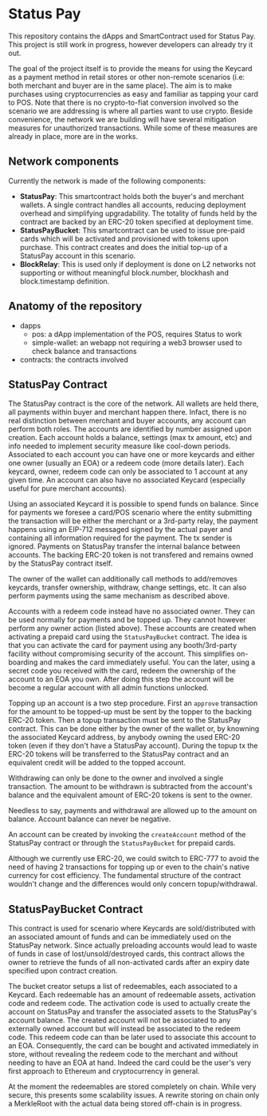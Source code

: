 # Status Pay

This repository contains the dApps and SmartContract used for Status Pay. This project is still work in progress, however developers can already try it out.

The goal of the project itself is to provide the means for using the Keycard as a payment method in retail stores or other non-remote scenarios (i.e: both merchant and buyer are in the same place). The aim is to make purchases using cryptocurrencies as easy and familiar as tapping your card to POS. Note that there is no crypto-to-fiat conversion involved so the scenario we are addressing is where all parties want to use crypto. Beside convenience, the network we are building will have several mitigation measures for unauthorized transactions. While some of these measures are already in place, more are in the works.

## Network components

Currently the network is made of the following components:

* **StatusPay**: This smartcontract holds both the buyer's and merchant wallets. A single contract handles all accounts, reducing deployment overhead and simplifying upgradability. The totality of funds held by the contract are backed by an ERC-20 token specified at deployment time.
* **StatusPayBucket**: This smartcontract can be used to issue pre-paid cards which will be activated and provisioned with tokens upon purchase. This contract creates and does the initial top-up of a StatusPay account in this scenario.
* **BlockRelay**: This is used only if deployment is done on L2 networks not supporting or without meaningful block.number, blockhash and block.timestamp definition.

## Anatomy of the repository

* dapps
    * pos: a dApp implementation of the POS, requires Status to work
    * simple-wallet: an webapp not requiring a web3 browser used to check balance and transactions
* contracts: the contracts involved

## StatusPay Contract

The StatusPay contract is the core of the network. All wallets are held there, all payments within buyer and merchant happen there. Infact, there is no real distinction between merchant and buyer accounts, any account can perform both roles. The accounts are identified by number assigned upon creation. Each account holds a balance, settings (max tx amount, etc) and info needed to implement security measure like cool-down periods. Associated to each account you can have one or more keycards and either one owner (usually an EOA) or a redeem code (more details later). Each keycard, owner, redeem code can only be associated to 1 account at any given time. An account can also have no associated Keycard (especially useful for pure merchant accounts).

Using an associated Keycard it is possible to spend funds on balance. Since for payments we foresee a card/POS scenario where the entity submitting the transaction will be either the merchant or a 3rd-party relay, the payment happens using an EIP-712 messaged signed by the actual payer and containing all information required for the payment. The tx sender is ignored. Payments on StatusPay transfer the internal balance between accounts. The backing ERC-20 token is not transfered and remains owned by the StatusPay contract itself.

The owner of the wallet can additionally call methods to add/removes keycards, transfer ownership, withdraw, change settings, etc. It can also perform payments using the same mechanism as described above.

Accounts with a redeem code instead have no associated owner. They can be used normally for payments and be topped up. They cannot however perform any owner action (listed above). These accounts are created when activating a prepaid card using the `StatusPayBucket` contract. The idea is that you can activate the card for payment using any booth/3rd-party facility without compromising security of the account. This simplifies on-boarding and makes the card immediately useful. You can the later, using a secret code you received with the card, redeem the ownership of the account to an EOA you own. After doing this step the account will be become a regular account with all admin functions unlocked.

Topping up an account is a two step procedure. First an `approve` transaction for the amount to be topped-up must be sent by the topper to the backing ERC-20 token. Then a topup transaction must be sent to the StatusPay contract. This can be done either by the owner of the wallet or, by knowning the associated Keycard address, by anybody owning the used ERC-20 token (even if they don't have a StatusPay account). During the topup tx the ERC-20 tokens will be transferred to the StatusPay contract and an equivalent credit will be added to the topped account.

Withdrawing can only be done to the owner and involved a single transaction. The amount to be withdrawn is subtracted from the account's balance and the equivalent amount of ERC-20 tokens is sent to the owner.

Needless to say, payments and withdrawal are allowed up to the amount on balance. Account balance can never be negative.

An account can be created by invoking the `createAccount` method of the StatusPay contract or through the `StatusPayBucket` for prepaid cards.

Although we currently use ERC-20, we could switch to ERC-777 to avoid the need of having 2 transactions for topping up or even to the chain's native currency for cost efficiency. The fundamental structure of the contract wouldn't change and the differences would only concern topup/withdrawal.

## StatusPayBucket Contract

This contract is used for scenario where Keycards are sold/distributed with an associated amount of funds and can be immediately used on the StatusPay network. Since actually preloading accounts would lead to waste of funds in case of lost/unsold/destroyed cards, this contract allows the owner to retrieve the funds of all non-activated cards after an expiry date specified upon contract creation.

The bucket creator setups a list of redeemables, each associated to a Keycard. Each redeemable has an amount of redeemable assets, activation code and redeem code. The activation code is used to actually create the account on StatusPay and transfer the associated assets to the StatusPay's account balance. The created account will not be associated to any externally owned account but will instead be associated to the redeem code. This redeem code can than be later used to associate this account to an EOA. Consequently, the card can be bought and activated immediately in store, without revealing the redeem code to the merchant and without needing to have an EOA at hand. Indeed the card could be the user's very first approach to Ethereum and cryptocurrency in general.

At the moment the redeemables are stored completely on chain. While very secure, this presents some scalability issues. A rewrite storing on chain only a MerkleRoot with the actual data being stored off-chain is in progress.